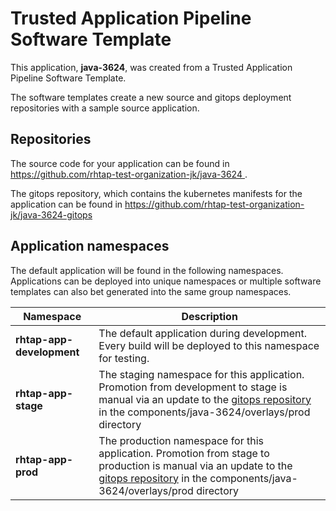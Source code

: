 # Trusted Application Pipeline Software Template

This application, **java-3624**, was created from a Trusted Application Pipeline Software Template.

The software templates create a new source and gitops deployment repositories with a sample source application. 

## Repositories

The source code for your application can be found in [https://github.com/rhtap-test-organization-jk/java-3624 ](https://github.com/rhtap-test-organization-jk/java-3624 ).
 
The gitops repository, which contains the kubernetes manifests for the application can be found in 
[https://github.com/rhtap-test-organization-jk/java-3624-gitops ](https://github.com/rhtap-test-organization-jk/java-3624-gitops ) 

## Application namespaces 

The default application will be found in the following namespaces. Applications can be deployed into unique namespaces or multiple software templates can also bet generated into the same group namespaces.  

|  Namespace   |  Description   |  
| -------- | -------- |   
| **rhtap-app-development** | The default application during development. Every build will be deployed to this namespace for testing. | 
| **rhtap-app-stage** | The staging namespace for this application. Promotion from development to stage is manual via an update to the [gitops repository](https://github.com/rhtap-test-organization-jk/java-3624-gitops ) in the components/java-3624/overlays/prod directory |  
| **rhtap-app-prod** | The production namespace for this application. Promotion from stage to production is manual via an update to the [gitops repository](https://github.com/rhtap-test-organization-jk/java-3624-gitops ) in the components/java-3624/overlays/prod directory | 